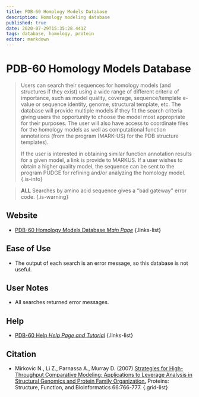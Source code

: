 ```yaml
---
title: PDB-60 Homology Models Database
description: Homology modeling database
published: true
date: 2020-07-29T15:35:28.441Z
tags: database, homology, protein
editor: markdown
---
```


# PDB-60 Homology Models Database

>  Users can search their sequences for homology models (and structures if they exist) using a wide range of different criteria of importance, such as model quality, coverage, sequence/template e-value or sequence identity, genome, structural template, etc. The database will provide multiple models if they fit the search criteria giving users the opportunity to choose the model most appropriate for their purposes. The user will also have access to coordinate files for the homology models as well as computational function annotations (from the program (MARK-US) for the PDB structure templates). 
>
> If the user is interested in obtaining similar function annotation results for a given model, a link is provide to MARKUS. If a user wishes to obtain a higher quality model, the sequence can be sent to the program PUDGE for refining and/or analyzing the homology model. 
{.is-info}

> **ALL** Searches by amino acid sequence gives a "bad gateway" error code. 
{.is-warning}

## Website 

- [PDB-60 Homology Models Database *Main Page*](http://skybase.c2b2.columbia.edu/pdb60_new/nesg.php)
 {.links-list}

## Ease of Use

- The output of each search is an error message, so this database is not useful. 

## User Notes

- All searches returned error messages. 

## Help

- [PDB-60 Help *Help Page and Tutorial*](http://skybase.c2b2.columbia.edu/pdb60_new/help/help.html)
{.links-list}


## Citation 

- Mirkovic N., Li Z., Parnassa A., Murray D. (2007) [Strategies for High-Throughput Comparative Modeling: Applications to Leverage Analysis in Structural Genomics and Protein Family Organization.](https://onlinelibrary.wiley.com/doi/abs/10.1002/prot.21191) Proteins: Structure, Function, and Bioinformatics 66:766-777.
{.grid-list}